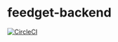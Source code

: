 # feedget-backend

[![CircleCI](https://circleci.com/gh/feedget/feedget-backend/tree/develop.svg?style=svg)](https://circleci.com/gh/feedget/feedget-backend/tree/develop)
